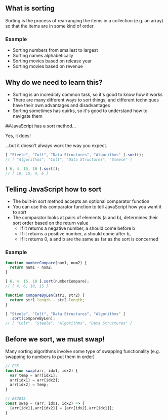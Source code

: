 ## What is sorting

Sorting is the process of rearranging the items in a collection (e.g. an array) so that the items are in some kind of order.

### Example

* Sorting numbers from smallest to largest
* Sorting names alphabetically
* Sorting movies based on release year
* Sorting movies based on revenue

## Why do we need to learn this?

* Sorting is an incredibly common task, so it's good to know how it works
* There are many different ways to sort things, and different techniques have their own advantages and disadvantages
* Sorting sometimes has quirks, so it's good to understand how to navigate them

##JavaScript has a sort method...

Yes, it does!

...but it doesn't always work the way you expect.

```javascript
[ "Steele", "Colt", "Data Structures", "Algorithms" ].sort();
// [ "Algorithms", "Colt", "Data Structures", "Steele" ]
```

```javascript
[ 6, 4, 15, 10 ].sort();
// [ 10, 15, 4, 6 ]
```

## Telling JavaScript how to sort

* The built-in sort method accepts an optional comparator function
* You can use this comparator function to tell JavaScript how you want it to sort
* The comparator looks at pairs of elements (a and b), determines their sort order based on the return value
    * If it returns a negative number, a should come before b
    * If it returns a positive number, a should come after b,
    * If it returns 0, a and b are the same as far as the sort is concerned

### Example

```javascript
function numberCompare(num1, num2) {
  return num1 - num2;
}

[ 6, 4, 15, 10 ].sort(numberCompare);
// [ 4, 6, 10, 15 ]
```

```javascript
function compareByLen(str1, str2) {
  return str1.length - str2.length;
}

[ "Steele", "Colt", "Data Structures", "Algorithms" ]
  .sort(compareByLen);
// [ "Colt", "Steele", "Algorithms", "Data Structures" ]
```

## Before we sort, we must swap!

Many sorting algorithms involve some type of swapping functionality (e.g. swapping to numbers to put them in order)

```javascript
// ES5
function swap(arr, idx1, idx2) {
  var temp = arr[idx1];
  arr[idx1] = arr[idx2];
  arr[idx2] = temp;
}

// ES2015
const swap = (arr, idx1, idx2) => {
  [arr[idx1],arr[idx2]] = [arr[idx2],arr[idx1]];
}
```